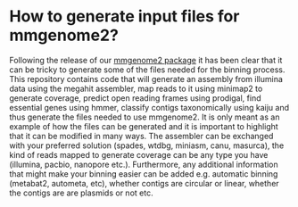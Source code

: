 # How to generate input files for mmgenome2?
Following the release of our [mmgenome2 package](https://github.com/KasperSkytte/mmgenome2) it has been clear that it can be tricky to generate some of the files needed for the binning process. 
This repository contains code that will generate an assembly from illumina data using the megahit assembler, map reads to it using minimap2 to generate coverage, predict open reading frames using prodigal, find essential genes using hmmer, classify contigs taxonomically using kaiju and thus generate the files needed to use mmgenome2.
It is only meant as an example of how the files can be generated and it is important to highlight that it can be modified in many ways. 
The assembler can be exchanged with your preferred solution (spades, wtdbg, miniasm, canu, masurca), the kind of reads mapped to generate coverage can be any type you have (illumina, pacbio, nanopore etc.). 
Furthermore, any additional information that might make your binning easier can be added e.g. automatic binning (metabat2, autometa, etc), whether contigs are circular or linear, whether the contigs are are plasmids or not etc.